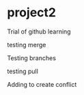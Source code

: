 # project2
Trial of github learning

testing merge

Testing branches

testing pull

Adding to create conflict
